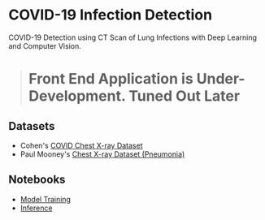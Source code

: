 # COVID-19 Infection Detection
COVID-19 Detection using CT Scan of Lung Infections with Deep Learning and Computer Vision.

> # Front End Application is Under-Development. Tuned Out Later

## Datasets
- Cohen's [COVID Chest X-ray Dataset](https://github.com/ieee8023/covid-chestxray-dataset)
- Paul Mooney's [Chest X-ray Dataset (Pneumonia)](https://www.kaggle.com/paultimothymooney/chest-xray-pneumonia)

## Notebooks
- [Model Training](https://colab.research.google.com/github/ArunRK7Codie/covid-19-detection/blob/master/covid_19_detection.ipynb)
- [Inference](https://nbviewer.jupyter.org/github/ArunRK7Codie/covid-19-detection/blob/master/inference.ipynb)

